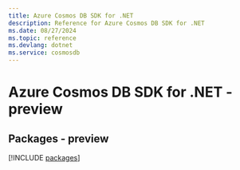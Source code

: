 ```yaml
---
title: Azure Cosmos DB SDK for .NET
description: Reference for Azure Cosmos DB SDK for .NET
ms.date: 08/27/2024
ms.topic: reference
ms.devlang: dotnet
ms.service: cosmosdb
---
```

# Azure Cosmos DB SDK for .NET - preview
## Packages - preview
[!INCLUDE [packages](cosmos-db-index.md)]